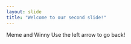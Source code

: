 ```yaml
---
layout: slide
title: "Welcome to our second slide!"
---
```

Meme and Winny
Use the left arrow to go back!
